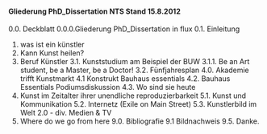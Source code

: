 #### Gliederung PhD_Dissertation NTS Stand 15.8.2012


0.0. Deckblatt
0.0.0.Gliederung PhD_Dissertation in flux
0.1. Einleitung
1. was ist ein künstler
2. Kann Kunst heilen?
3. Beruf Künstler
3.1. Kunststudium am Beispiel der BUW
3.1.1. Be an Art student, be a Master, be a Doctor!
3.2. Fünfjahresplan
4.0. Akademie trifft Kunstmarkt
4.1 Konstrukt Bauhaus essentials
4.2. Bauhaus Essentials Podiumsdiskussion
4.3. Wo sind sie heute
5. Kunst im Zeitalter ihrer unendliche reproduzierbarkeit
5.1. Kunst und Kommunikation
5.2. Internetz (Exile on Main Street)
5.3. Kunstlerbild im Welt 2.0 - div. Medien & TV
6. Where do we go from here
9.0. Bibliografie
9.1 Bildnachweis
9.5. Danke.

